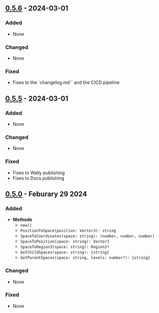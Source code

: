 ## [0.5.6] - 2024-03-01
### Added
- None

### Changed
- None

### Fixed
- Fixes to the `changelog.md`` and the CICD pipeline



## [0.5.5] - 2024-03-01
### Added
- None

### Changed
- None

### Fixed
- Fixes to Wally publishing
- Fixes to Docs publishing



## [0.5.0] - Feburary 29 2024
### Added
- **Methods**
    - ``new()``
    - ``PositionToSpace(position: Vector3): string``
    - ``SpaceToCoordinates(space: string): (number, number, number)``
    - ``SpaceToPosition(space: string): Vector3``
    - ``SpaceToRegion3(space: string): Region3?``
    - ``GetChildSpaces(space: string): {string}``
    - ``GetParentSpaces(space: string, levels: number?): {string}``

### Changed
- None

### Fixed
- None


[0.5.6]: https://github.com/scottbea/SpatialHashing/compare/v0.5.6...v0.5.5
[0.5.5]: https://github.com/scottbea/SpatialHashing/releases/tag/v0.5.5
[0.5.0]: https://github.com/scottbea/SpatialHashing/releases/tag/v0.5.0